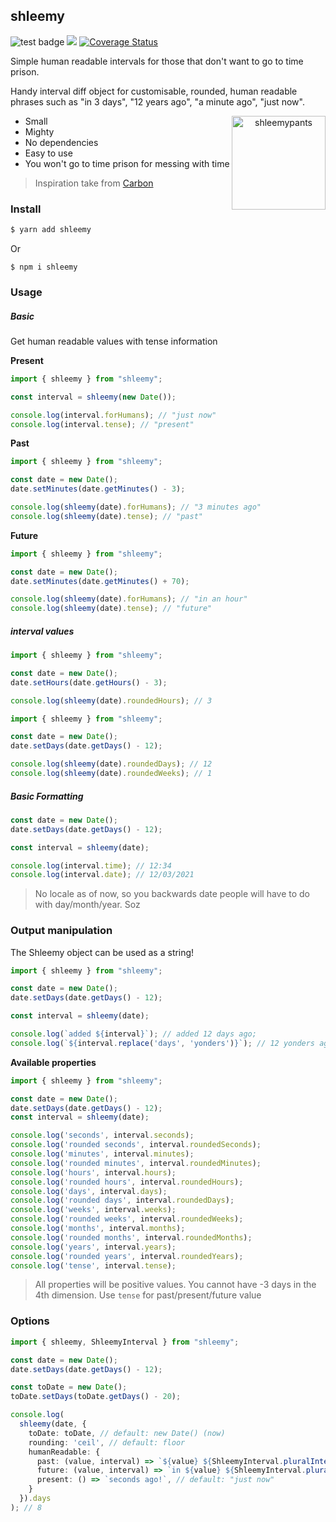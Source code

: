 ## shleemy
<p>
  <img src="https://github.com/bashleigh/shleemy/workflows/Tests/badge.svg" alt="test badge"/>
  <a href="https://www.npmjs.com/package/shleemy"><img src="https://img.shields.io/npm/v/shleemy.svg"/></a>
  <a href='https://coveralls.io/github/bashleigh/shleemy?branch=master'><img src='https://coveralls.io/repos/github/bashleigh/shleemy/badge.svg?branch=master' alt='Coverage Status' /></a>
</p>

<p>Simple human readable intervals for those that don't want to go to time prison.</p>
<p>Handy interval diff object for customisable, rounded, human readable phrases such as "in 3 days", "12 years ago", "a minute ago", "just now".</p>

<p align="center">
  <a target="_blank" href="https://rickandmorty.fandom.com/wiki/Shleemypants">
    <img align="right" width="150" src="https://static.wikia.nocookie.net/rickandmorty/images/4/4d/Shleemy.png/revision/latest/scale-to-width-down/310?cb=20190830174941" alt="shleemypants"/>
  </a>

   - Small
   - Mighty 
   - No dependencies
   - Easy to use
   - You won't go to time prison for messing with time
</p>

> Inspiration take from [Carbon](https://github.com/briannesbitt/carbon)

### Install

```bash
$ yarn add shleemy
```

Or 

```npm
$ npm i shleemy
```

### Usage

##### Basic

Get human readable values with tense information

**Present**
```ts
import { shleemy } from "shleemy";

const interval = shleemy(new Date());

console.log(interval.forHumans); // "just now"
console.log(interval.tense); // "present"
```
**Past**
```ts
import { shleemy } from "shleemy";

const date = new Date();
date.setMinutes(date.getMinutes() - 3);

console.log(shleemy(date).forHumans); // "3 minutes ago"
console.log(shleemy(date).tense); // "past"
```
**Future**
```ts
import { shleemy } from "shleemy";

const date = new Date();
date.setMinutes(date.getMinutes() + 70);

console.log(shleemy(date).forHumans); // "in an hour"
console.log(shleemy(date).tense); // "future"
```

##### interval values

```ts
import { shleemy } from "shleemy";

const date = new Date();
date.setHours(date.getHours() - 3);

console.log(shleemy(date).roundedHours); // 3
```

```ts
import { shleemy } from "shleemy";

const date = new Date();
date.setDays(date.getDays() - 12);

console.log(shleemy(date).roundedDays); // 12
console.log(shleemy(date).roundedWeeks); // 1
```

##### Basic Formatting

```ts
const date = new Date();
date.setDays(date.getDays() - 12);

const interval = shleemy(date);

console.log(interval.time); // 12:34
console.log(interval.date); // 12/03/2021
```
> No locale as of now, so you backwards date people will have to do with day/month/year. Soz

### Output manipulation

The Shleemy object can be used as a string! 

```ts
import { shleemy } from "shleemy";

const date = new Date();
date.setDays(date.getDays() - 12);

const interval = shleemy(date);

console.log(`added ${interval}`); // added 12 days ago;
console.log(`${interval.replace('days', 'yonders')}`); // 12 yonders ago;
```

**Available properties**

```ts
import { shleemy } from "shleemy";

const date = new Date();
date.setDays(date.getDays() - 12);
const interval = shleemy(date);

console.log('seconds', interval.seconds);
console.log('rounded seconds', interval.roundedSeconds);
console.log('minutes', interval.minutes);
console.log('rounded minutes', interval.roundedMinutes);
console.log('hours', interval.hours);
console.log('rounded hours', interval.roundedHours);
console.log('days', interval.days);
console.log('rounded days', interval.roundedDays);
console.log('weeks', interval.weeks);
console.log('rounded weeks', interval.roundedWeeks);
console.log('months', interval.months);
console.log('rounded months', interval.roundedMonths);
console.log('years', interval.years);
console.log('rounded years', interval.roundedYears);
console.log('tense', interval.tense);
```
> All properties will be positive values. You cannot have -3 days in the 4th dimension. Use `tense` for past/present/future value

### Options

```ts
import { shleemy, ShleemyInterval } from "shleemy";

const date = new Date();
date.setDays(date.getDays() - 12);

const toDate = new Date();
toDate.setDays(toDate.getDays() - 20);

console.log(
  shleemy(date, {
    toDate: toDate, // default: new Date() (now)
    rounding: 'ceil', // default: floor
    humanReadable: {
      past: (value, interval) => `${value} ${ShleemyInterval.pluralInterval(value, interval)} yonders ago`, // default: ShleemyInterval.toHumanReadablePast
      future: (value, interval) => `in ${value} ${ShleemyInterval.pluralInterval(value, interval)} and you get the idea`, // default: ShleemyInterval.toHumanReadableFuture
      present: () => `seconds ago!`, // default: "just now"
    }
  }).days
); // 8
```
